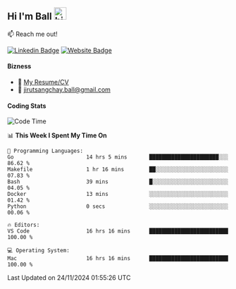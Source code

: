 ## Hi I'm Ball <img src="https://user-images.githubusercontent.com/1303154/88677602-1635ba80-d120-11ea-84d8-d263ba5fc3c0.gif" width="28px" height="28px" alt="hi">
 
:mailbox: Reach me out!

[![Linkedin Badge](https://img.shields.io/badge/-Jirut-0e76a8?style=flat&labelColor=0e76a8&logo=linkedin&logoColor=white)](https://www.linkedin.com/in/jirut-sangchay-338370251)
[![Website Badge](https://img.shields.io/badge/Website-184aa8?logo=website&logoColor=)](https://resume-jirut.web.app)

<!-- TODO: Add last video link -->
#### Bizness
- :paperclip: [My Resume/CV](https://github.com/Jirut01/Jirut01/blob/main/resume_jirut.pdf)
- :email: jirutsangchay.ball@gmail.com

#### Coding Stats


<!--START_SECTION:waka-->
![Code Time](http://img.shields.io/badge/Code%20Time-1%2C794%20hrs%2014%20mins-blue)

📊 **This Week I Spent My Time On** 

```text
💬 Programming Languages: 
Go                       14 hrs 5 mins       ██████████████████████░░░   86.62 % 
Makefile                 1 hr 16 mins        ██░░░░░░░░░░░░░░░░░░░░░░░   07.83 % 
Bash                     39 mins             █░░░░░░░░░░░░░░░░░░░░░░░░   04.05 % 
Docker                   13 mins             ░░░░░░░░░░░░░░░░░░░░░░░░░   01.42 % 
Python                   0 secs              ░░░░░░░░░░░░░░░░░░░░░░░░░   00.06 % 

🔥 Editors: 
VS Code                  16 hrs 16 mins      █████████████████████████   100.00 % 

💻 Operating System: 
Mac                      16 hrs 16 mins      █████████████████████████   100.00 % 
```


 Last Updated on 24/11/2024 01:55:26 UTC
<!--END_SECTION:waka-->
